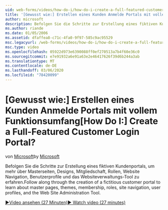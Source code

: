 ```yaml
---
uid: web-forms/videos/how-do-i/how-do-i-create-a-full-featured-customer-login-portal
title: '[Gewusst wie:] Erstellen eines Kunden Anmelde Portals mit vollem Funktionsumfang | Microsoft-Dokumentation'
author: microsoft
description: Befolgen Sie die Schritte zur Erstellung eines fiktiven Kundenportals, um mehr über Masterseiten, Designs, Mitgliedschaft, Rollen, Website Navigation, Benutzerprofile und...
ms.author: riande
ms.date: 01/05/2006
ms.assetid: dfaffea8-c71c-4fa0-9f97-585c9ac95529
msc.legacyurl: /web-forms/videos/how-do-i/how-do-i-create-a-full-featured-customer-login-portal
msc.type: video
ms.openlocfilehash: 05922d973e6390088ff0ef270513a7b4f60e36c0
ms.sourcegitcommit: e7e91932a6e91a63e2e46417626f39d6b244a3ab
ms.translationtype: MT
ms.contentlocale: de-DE
ms.lasthandoff: 03/06/2020
ms.locfileid: "78420099"
---
```

# <a name="how-do-i-create-a-full-featured-customer-login-portal"></a><span data-ttu-id="a3952-104">[Gewusst wie:] Erstellen eines Kunden Anmelde Portals mit vollem Funktionsumfang</span><span class="sxs-lookup"><span data-stu-id="a3952-104">[How Do I:] Create a Full-Featured Customer Login Portal?</span></span>

<span data-ttu-id="a3952-105">von [Microsoft](https://github.com/microsoft)</span><span class="sxs-lookup"><span data-stu-id="a3952-105">by [Microsoft](https://github.com/microsoft)</span></span>

<span data-ttu-id="a3952-106">Befolgen Sie die Schritte zur Erstellung eines fiktiven Kundenportals, um mehr über Masterseiten, Designs, Mitgliedschaft, Rollen, Website Navigation, Benutzerprofile und das Websiteverwaltungs-Tool zu erfahren.</span><span class="sxs-lookup"><span data-stu-id="a3952-106">Follow along through the creation of a fictitious customer portal to learn about master pages, themes, membership, roles, site navigation, user profiles, and the Web Site Administration Tool.</span></span>

[<span data-ttu-id="a3952-107">&#9654;Video ansehen (27 Minuten)</span><span class="sxs-lookup"><span data-stu-id="a3952-107">&#9654; Watch video (27 minutes)</span></span>](https://channel9.msdn.com/Blogs/ASP-NET-Site-Videos/how-do-i-create-a-full-featured-customer-login-portal)
